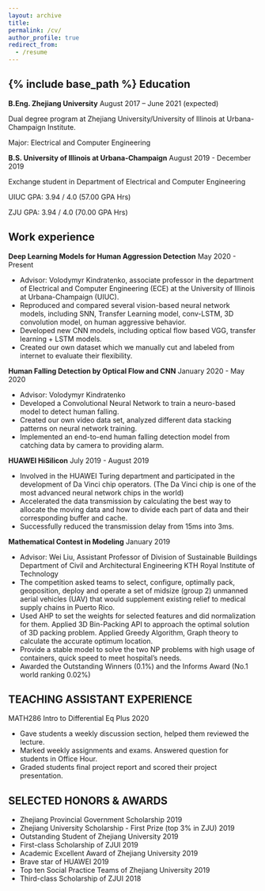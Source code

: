 ```yaml
---
layout: archive
title:
permalink: /cv/
author_profile: true
redirect_from:
  - /resume
---
```


{% include base_path %}
Education
------
**B.Eng.  Zhejiang University** August 2017 – June 2021 (expected)

  Dual degree program at Zhejiang University/University of Illinois at Urbana-Champaign Institute. 
  
  Major: Electrical and Computer Engineering
 
**B.S.  University of  Illinois at Urbana-Champaign**	August 2019 - December 2019

  Exchange student in Department of Electrical and Computer Engineering

UIUC GPA: 3.94 / 4.0 (57.00 GPA Hrs)

ZJU GPA: 3.94 / 4.0 (70.00 GPA Hrs)


Work experience
------
**Deep Learning Models for Human Aggression Detection**	May 2020 - Present

* Advisor: Volodymyr Kindratenko, associate professor in the department of Electrical and Computer Engineering (ECE) at the University of Illinois at Urbana-Champaign (UIUC). 
* Reproduced and compared several vision-based neural network models, including SNN, Transfer Learning model, conv-LSTM, 3D convolution model, on human aggressive behavior.
* Developed new CNN models, including optical flow based VGG, transfer learning + LSTM models.
* Created our own dataset which we manually cut and labeled from internet to evaluate their flexibility.

**Human Falling Detection by Optical  Flow and CNN** January 2020 - May 2020

* Advisor: Volodymyr Kindratenko
* Developed a Convolutional Neural Network to train a neuro-based model to detect human falling.
* Created our own video data set, analyzed different data stacking patterns on neural network training.
* Implemented an end-to-end human falling detection model from catching data by camera to providing alarm.

**HUAWEI HiSilicon**	July 2019 - August 2019

* Involved in the HUAWEI Turing department and participated in the development of Da Vinci chip operators. (The Da Vinci chip is one of the most advanced neural network chips in the world)
* Accelerated the data transmission by calculating the best way to allocate the moving data and how to divide each part of data and their corresponding buffer and cache.
* Successfully reduced the transmission delay from 15ms into 3ms.

**Mathematical Contest in Modeling**	January 2019 

* Advisor: Wei Liu, Assistant Professor of Division of Sustainable Buildings Department of Civil and Architectural Engineering KTH Royal Institute of Technology
* The competition asked teams to select, configure, optimally pack, geoposition, deploy and operate a set of midsize (group 2) unmanned aerial vehicles (UAV) that would supplement existing relief to medical supply chains in Puerto Rico.
* Used AHP to set the weights for selected features and did normalization for them. Applied 3D Bin-Packing API to approach the optimal solution of 3D packing problem. Applied Greedy Algorithm, Graph theory to calculate the accurate optimum location. 
* Provide a stable model to solve the two NP problems with high usage of containers, quick speed to meet hospital’s needs.
* Awarded the Outstanding Winners (0.1%) and the Informs Award (No.1 world ranking 0.02%) 

TEACHING ASSISTANT EXPERIENCE
------
MATH286 Intro to Differential Eq Plus	2020
*	Gave students a weekly discussion section, helped them reviewed the lecture.
*	Marked weekly assignments and exams. Answered question for students in Office Hour.
*	Graded students final project report and scored their project presentation.

SELECTED HONORS & AWARDS
------
*	Zhejiang Provincial Government Scholarship	2019 
*	Zhejiang University Scholarship - First Prize (top 3% in ZJU)	2019
*	Outstanding Student of Zhejiang University 2019
*	First-class Scholarship of ZJUI	2019
*	Academic Excellent Award of Zhejiang University	2019
*	Brave star of HUAWEI 2019
*	Top ten Social Practice Teams of Zhejiang University 2019
* Third-class Scholarship of ZJUI	2018

